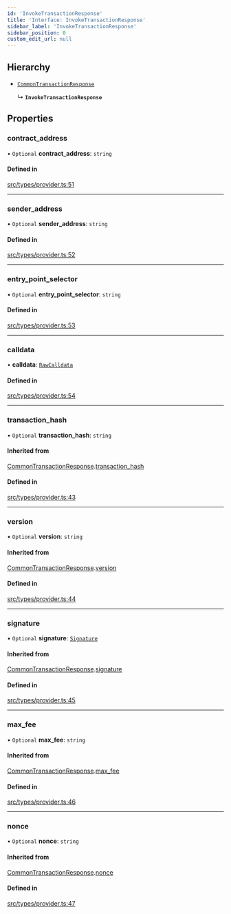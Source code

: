 ```yaml
---
id: 'InvokeTransactionResponse'
title: 'Interface: InvokeTransactionResponse'
sidebar_label: 'InvokeTransactionResponse'
sidebar_position: 0
custom_edit_url: null
---
```


## Hierarchy

- [`CommonTransactionResponse`](CommonTransactionResponse.md)

  ↳ **`InvokeTransactionResponse`**

## Properties

### contract_address

• `Optional` **contract_address**: `string`

#### Defined in

[src/types/provider.ts:51](https://github.com/0xs34n/starknet.js/blob/v5.5.0/src/types/provider.ts#L51)

---

### sender_address

• `Optional` **sender_address**: `string`

#### Defined in

[src/types/provider.ts:52](https://github.com/0xs34n/starknet.js/blob/v5.5.0/src/types/provider.ts#L52)

---

### entry_point_selector

• `Optional` **entry_point_selector**: `string`

#### Defined in

[src/types/provider.ts:53](https://github.com/0xs34n/starknet.js/blob/v5.5.0/src/types/provider.ts#L53)

---

### calldata

• **calldata**: [`RawCalldata`](../modules.md#rawcalldata)

#### Defined in

[src/types/provider.ts:54](https://github.com/0xs34n/starknet.js/blob/v5.5.0/src/types/provider.ts#L54)

---

### transaction_hash

• `Optional` **transaction_hash**: `string`

#### Inherited from

[CommonTransactionResponse](CommonTransactionResponse.md).[transaction_hash](CommonTransactionResponse.md#transaction_hash)

#### Defined in

[src/types/provider.ts:43](https://github.com/0xs34n/starknet.js/blob/v5.5.0/src/types/provider.ts#L43)

---

### version

• `Optional` **version**: `string`

#### Inherited from

[CommonTransactionResponse](CommonTransactionResponse.md).[version](CommonTransactionResponse.md#version)

#### Defined in

[src/types/provider.ts:44](https://github.com/0xs34n/starknet.js/blob/v5.5.0/src/types/provider.ts#L44)

---

### signature

• `Optional` **signature**: [`Signature`](../modules.md#signature)

#### Inherited from

[CommonTransactionResponse](CommonTransactionResponse.md).[signature](CommonTransactionResponse.md#signature)

#### Defined in

[src/types/provider.ts:45](https://github.com/0xs34n/starknet.js/blob/v5.5.0/src/types/provider.ts#L45)

---

### max_fee

• `Optional` **max_fee**: `string`

#### Inherited from

[CommonTransactionResponse](CommonTransactionResponse.md).[max_fee](CommonTransactionResponse.md#max_fee)

#### Defined in

[src/types/provider.ts:46](https://github.com/0xs34n/starknet.js/blob/v5.5.0/src/types/provider.ts#L46)

---

### nonce

• `Optional` **nonce**: `string`

#### Inherited from

[CommonTransactionResponse](CommonTransactionResponse.md).[nonce](CommonTransactionResponse.md#nonce)

#### Defined in

[src/types/provider.ts:47](https://github.com/0xs34n/starknet.js/blob/v5.5.0/src/types/provider.ts#L47)
